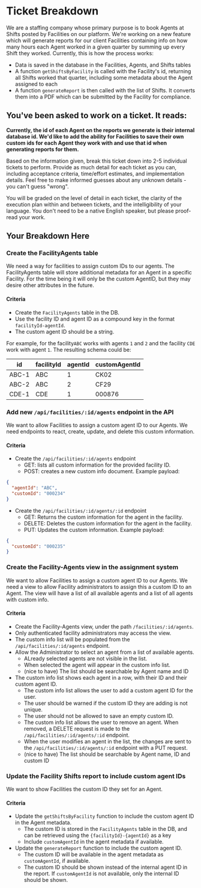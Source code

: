 # Ticket Breakdown

We are a staffing company whose primary purpose is to book Agents at Shifts posted by Facilities on our platform. We're working on a new feature which will generate reports for our client Facilities containing info on how many hours each Agent worked in a given quarter by summing up every Shift they worked. Currently, this is how the process works:

- Data is saved in the database in the Facilities, Agents, and Shifts tables
- A function `getShiftsByFacility` is called with the Facility's id, returning all Shifts worked that quarter, including some metadata about the Agent assigned to each
- A function `generateReport` is then called with the list of Shifts. It converts them into a PDF which can be submitted by the Facility for compliance.

## You've been asked to work on a ticket. It reads:

**Currently, the id of each Agent on the reports we generate is their internal database id. We'd like to add the ability for Facilities to save their own custom ids for each Agent they work with and use that id when generating reports for them.**

Based on the information given, break this ticket down into 2-5 individual tickets to perform. Provide as much detail for each ticket as you can, including acceptance criteria, time/effort estimates, and implementation details. Feel free to make informed guesses about any unknown details - you can't guess "wrong".

You will be graded on the level of detail in each ticket, the clarity of the execution plan within and between tickets, and the intelligibility of your language. You don't need to be a native English speaker, but please proof-read your work.

## Your Breakdown Here

### Create the FacilityAgents table

We need a way for facilities to assign custom IDs to our agents. The FacilityAgents table will store additional metadata for an Agent in a specific Facility. For the time being it will only be the custom AgentID, but they may desire other attributes in the future.

#### Criteria

- Create the `FacilityAgents` table in the DB.
- Use the facility ID and agent ID as a compound key in the format `facilityId-agentId`.
- The custom agent ID should be a string.

For example, for the facility`ABC` works with agents `1` and `2` and the facility `CDE` work with agent `1`. The resulting schema could be:

| id    | facilityId | agentId | customAgentId |
| ----- | ---------- | ------- | ------------- |
| ABC-1 | ABC        | 1       | CK02          |
| ABC-2 | ABC        | 2       | CF29          |
| CDE-1 | CDE        | 1       | 000876        |

### Add new `/api/facilities/:id/agents` endpoint in the API

We want to allow Facilities to assign a custom agent ID to our Agents. We need endpoints to react, create, update, and delete this custom information.

#### Criteria

- Create the `/api/facilities/:id/agents` endpoint
  - GET: lists all custom information for the provided facility ID.
  - POST: creates a new custom info document. Example payload:

```json
{
  "agentId": "ABC",
  "customId": "000234"
}
```

- Create the `/api/facilities/:id/agents/:id` endpoint
  - GET: Returns the custom information for the agent in the facility.
  - DELETE: Deletes the custom information for the agent in the facility.
  - PUT: Updates the custom information. Example payload:

```json
{
  "customId": "000235"
}
```

### Create the Facility-Agents view in the assignment system

We want to allow Facilities to assign a custom agent ID to our Agents. We need a view to allow Facility administrators to assign this a custom ID to an Agent. The view will have a list of all available agents and a list of all agents with custom info.

#### Criteria

- Create the Facility-Agents view, under the path `/facilities/:id/agents`.
- Only authenticated facility administrators may access the view.
- The custom info list will be populated from the `/api/facilities/:id/agents` endpoint.
- Allow the Administrator to select an agent from a list of available agents.
  - ALready selected agents are not visible in the list.
  - When selected the agent will appear in the custom info list.
  - (nice to have) The list should be searchable by Agent name and ID
- The custom info list shows each agent in a row, with their ID and their custom agent ID.
  - The custom info list allows the user to add a custom agent ID for the user.
  - The user should be warned if the custom ID they are adding is not unique.
  - The user should not be allowed to save an empty custom ID.
  - The custom info list allows the user to remove an agent. When removed, a DELETE request is made to the `/api/facilities/:id/agents/:id` endpoint.
  - When the user modifies an agent in the list, the changes are sent to the `/api/facilities/:id/agents/:id` endpoint with a PUT request.
  - (nice to have) The list should be searchable by Agent name, ID and custom ID

### Update the Facility Shifts report to include custom agent IDs

We want to show Facilities the custom ID they set for an Agent.

#### Criteria

- Update the `getShiftsByFacility` function to include the custom agent ID in the Agent metadata.
  - The custom ID is stored in the `FacilityAgents` table in the DB, and can be retrieved using the `{facilityId}-{agentId}` as a key
  - Include `customAgentId` in the agent metadata if available.
- Update the `generateReport` function to include the custom agent ID.
  - The custom ID will be available in the agent metadata as `customAgentId`, if available.
  - The custom ID should be shown instead of the internal agent ID in the report. If `customAgentId` is not available, only the internal ID should be shown.
